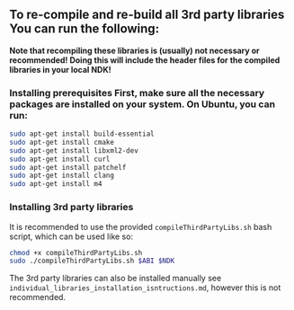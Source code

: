 ## To re-compile and re-build all 3rd party libraries You can run the following:
**Note that recompiling these libraries is (usually) not necessary or recommended!
Doing this will include the header files for the compiled libraries in your local NDK!**

### Installing prerequisites First, make sure all the necessary packages are installed on your system. On Ubuntu, you can run:
```bash
sudo apt-get install build-essential
sudo apt-get install cmake
sudo apt-get install libxml2-dev
sudo apt-get install curl
sudo apt-get install patchelf
sudo apt-get install clang
sudo apt-get install m4
```

### Installing 3rd party libraries
It is recommended to use the provided `compileThirdPartyLibs.sh` bash script, which can be used like so:
```bash
chmod +x compileThirdPartyLibs.sh
sudo ./compileThirdPartyLibs.sh $ABI $NDK
```

The 3rd party libraries can also be installed manually see `individual_libraries_installation_isntructions.md`, however this is not recommended.
